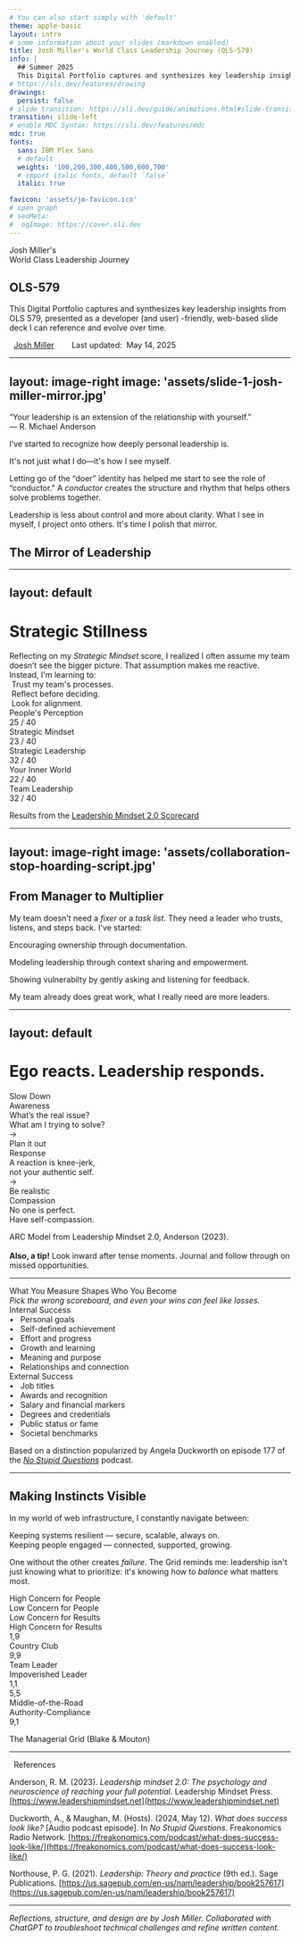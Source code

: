 ```yaml
---
# You can also start simply with 'default'
theme: apple-basic
layout: intro
# some information about your slides (markdown enabled)
title: Josh Miller's World Class Leadership Journey (OLS-579)
info: |
  ## Summer 2025
  This Digital Portfolio captures and synthesizes key leadership insights from OLS 579, presented as a developer-friendly, web-based slide deck I can reference and evolve over time.
# https://sli.dev/features/drawing
drawings:
  persist: false
# slide transition: https://sli.dev/guide/animations.html#slide-transitions
transition: slide-left
# enable MDC Syntax: https://sli.dev/features/mdc
mdc: true
fonts:
  sans: IBM Plex Sans
  # default
  weights: '100,200,300,400,500,600,700'
  # import italic fonts, default `false`
  italic: true

favicon: 'assets/jm-favicon.ico'
# open graph
# seoMeta:
#  ogImage: https://cover.sli.dev
---
```


<div class="mt-14 flex items-center text-neutral-700 dark:text-neutral-400">
  <div class="flex-grow border-t border-neutral-300 dark:border-neutral-600"></div>
  <span class="mx-4 whitespace-nowrap uppercase text-center tracking-widest"><twemoji:globe-with-meridians /> Josh Miller's <twemoji:globe-with-meridians /></span>
  <div class="flex-grow border-t border-neutral-300 dark:border-neutral-600"></div>
</div>

<div class="text-center mt-8 text-6xl font-thin mb-5 text-left">World Class Leadership Journey</div>
<h2 class="text-red-700 dark:text-red-400">OLS-579</h2>

<p class="border-b pb-12 border-neutral-300 dark:border-neutral-600">This Digital Portfolio captures and synthesizes key leadership insights from OLS 579, presented as a developer (and user) -friendly, web-based slide deck I can reference and evolve over time.</p>

<div class="absolute bottom-10">
  <span class="font-700">
    <logos:linkedin-icon /> &nbsp; <a href="https://www.linkedin.com/in/josh3/" target="_blank">Josh Miller</a> &nbsp; &nbsp; &nbsp; <twemoji-spiral-calendar /> &nbsp;<span class="text-neutral-500">Last updated:</span>&nbsp; May 14, 2025
  </span>
  <PoweredBySlidev inline-block ml-6 opacity-30 hover:opacity-100 />
</div>

<div class="abs-br mr-12 mb-8 text-xl">
  <a href="https://github.com/joshmiller83/OLS-579-Digital-Portfolio" target="_blank" class="slidev-icon-btn">
    <logos:git-icon />
  </a>
</div>

<!--
The last comment block of each slide will be treated as slide notes. It will be visible and editable in Presenter Mode along with the slide. [Read more in the docs](https://sli.dev/guide/syntax.html#notes)
-->

---
layout: image-right
image: 'assets/slide-1-josh-miller-mirror.jpg'
---

<div class="border-l-4 border-gray-400 pl-4 italic text-lg text-gray-700 dark:text-gray-300">“Your leadership is an extension of the relationship with yourself.”<div class="not-italic text-right">— R. Michael Anderson</div></div>

I’ve started to recognize how deeply personal leadership is. 

<span class="text-red-700 dark:text-red-400 font-medium">It's not just what I do—it's how I see myself.</span>

Letting go of the “doer” identity has helped me start to see the role of “conductor.” A *conductor* creates the structure and rhythm that helps others solve problems together.

Leadership is less about control and more about clarity. What I see in myself, I project onto others. It's time I polish that mirror. 

<h2 class="border-t border-neutral-800 pt-6">The Mirror of Leadership</h2>

<!--
Here is another comment.
-->

---
layout: default
---

<h1 class="border-b border-neutral-800 pb-6">Strategic Stillness</h1>

<div class="grid grid-cols-5 gap-4 leading-loose mt-8">
  <div class="col-span-3">
    <div class="text-xl pr-14">Reflecting on my <twemoji:face-with-monocle /> <em class="font-medium text-red-700 dark:text-red-400">Strategic Mindset</em> score, I realized I often assume my team doesn’t see the bigger picture. That assumption makes me reactive. Instead, I'm learning to:</div>
  </div>
  <div class="col-span-2">
    <div class="text-xl leading-12 font-light"><twemoji-white-heavy-check-mark /> &nbsp;Trust my team's processes.<br>
<twemoji-white-heavy-check-mark /> &nbsp;Reflect before deciding.<br>
<twemoji-white-heavy-check-mark /> &nbsp;Look for alignment.</div>
  </div>
</div>

<div class="overflow-x-auto mt-10">
  <div class="grid grid-cols-5 gap-4 cursor-pointer ">
    <div class="hover:opacity-100 opacity-50 border-l-4 border-neutral-500 bg-neutral-200 dark:bg-neutral-800 shadow-md rounded-xl p-4">
      <div class="mb-3 font-light">People's Perception</div>
      <div class="weight-100 text-2xl">25 / 40</div>
    </div>
    <div class="border-l-4 border-red-500 bg-neutral-800 text-white dark:bg-stone-800 shadow-md rounded-xl p-4">
      <div class="mb-3">Strategic Mindset</div>
      <div class="weight-100 text-2xl">23 / 40</div>
    </div>
    <div class="hover:opacity-100 opacity-50 border-l-4 border-neutral-500 bg-neutral-200 dark:bg-neutral-800 shadow-md rounded-xl p-4">
      <div class="mb-3 font-light">Strategic Leadership</div>
      <div class="weight-100 text-2xl">32 / 40</div>
    </div>
    <div class="hover:opacity-100 opacity-50 border-l-4 border-neutral-500 bg-neutral-200 dark:bg-neutral-800 shadow-md rounded-xl p-4">
      <div class="mb-3 font-light">Your Inner World</div>
      <div class="weight-100 text-2xl">22 / 40</div>
    </div>
    <div class="hover:opacity-100 opacity-50 border-l-4 border-neutral-500 bg-neutral-200 dark:bg-neutral-800 shadow-md rounded-xl p-4">
      <div class="mb-3 font-light">Team Leadership</div>
      <div class="weight-100 text-2xl">32 / 40</div>
    </div>
  </div>
</div>

<p class="text-right text-neutral-500 text-sm italic">Results from the <a href="https://rmichaelanderson.com/leadershipscorecard/" target="_blank">Leadership Mindset 2.0 Scorecard</a></p>

---
layout: image-right
image: 'assets/collaboration-stop-hoarding-script.jpg'
---

<h2 class="border-b border-neutral-800 pb-6">From Manager to <span class="text-red-700 dark:text-red-400">Multiplier</span></h2>

My team doesn’t need a _fixer_ or a _task list_. They need a leader who trusts, listens, and steps back. I've started:

<div class="ml-10 py-2">

<span class="inline-block -ml-8 mr-3"><twemoji-compass /></span><span class="font-medium">Encouraging ownership</span> <span class="opacity-70">through documentation.</span>

<span class="inline-block -ml-8 mr-3"><twemoji-fast-forward-button /></span><span class="font-medium">Modeling leadership</span> <span class="opacity-70">through context sharing and empowerment.</span>

<span class="inline-block -ml-8 mr-3"><twemoji-knot /></span><span class="font-medium">Showing vulnerabilty</span> <span class="opacity-70">by gently asking and listening for feedback.</span>
</div>

My team already does great work, <span class="text-red-700 dark:text-red-400 text-medium">what I really need are more leaders.</span>

---
layout: default
---

<div class="flex flex-col items-center space-y-8 mt-10 text-center text-lg">
  <h1 class="text-2xl font-semibold">
    Ego reacts. <span class="text-red-700 dark:text-red-400">Leadership responds</span>.
  </h1>

  <div class="flex items-center space-x-4 pb-12">
    <div class="bg-neutral-100 dark:bg-neutral-800 p-4 rounded-xl shadow-md border-t-4 border-b-4 border-neutral-100 dark:border-neutral-800 hover:border-red-500">
      <div class="text-sm text-gray-400 uppercase">Slow Down</div>
      <div class="text-4xl font-bold mt-5 mb-6">Awareness</div>
      <div class="text-neutral-400 italic">What’s the real issue?<br>What am I trying to solve?</div>
    </div>
    <div class="text-4xl">→</div>
    <div class="bg-neutral-100 dark:bg-neutral-800 p-4 rounded-xl shadow-md border-t-4 border-b-4 border-neutral-100 dark:border-neutral-800 hover:border-red-500">
      <div class="text-sm text-gray-400 uppercase">Plan it out</div>
      <div class="text-4xl font-bold mt-5 mb-6">Response</div>
      <div class="text-neutral-400 italic">A reaction is knee-jerk,<br>not your authentic self.</div>
    </div>
    <div class="text-4xl">→</div>
    <div class="bg-neutral-100 dark:bg-neutral-800 p-4 rounded-xl shadow-md border-t-4 border-b-4 border-neutral-100 dark:border-neutral-800 hover:border-red-500">
      <div class="text-sm text-gray-400 uppercase">Be realistic</div>
      <div class="text-4xl font-bold mt-5 mb-6">Compassion</div>
      <div class="text-neutral-400 italic">No one is perfect.<br>Have self-compassion.</div>
    </div>
  </div>
</div>

<p class="border-t border-neutral-200 dark:border-neutral-800 pt-6 text-neutral-600 dark:text-neutral-400 italic">ARC Model from Leadership Mindset 2.0, Anderson (2023).<br><br><span class="not-italic"><strong class="text-black dark:text-white">Also, a tip!</strong>  <twemoji:light-bulb /> Look inward after tense moments. Journal and follow through on missed opportunities.</span></p>

---

<div class="border-b border-neutral-800 pb-6 text-center"><div class="text-3xl font-semibold mb-2">What You Measure Shapes Who You Become</div><em class="font-thin">Pick the wrong scoreboard, and even your wins can feel like losses.</em></div>

<div class="mt-5 grid grid-cols-2 gap-10">
  <div class="pt-6 pl-6 pb-0 bg-neutral-200 dark:bg-neutral-800 rounded-xl shadow border-t-4 border-neutral-100 border-red-500 relative">
    <div class="abs-tr mr-6 mt-6 text-4xl"><twemoji:seedling /></div>
    <div class="text-2xl font-semibold mb-3">Internal Success</div>
    <div class="text-xl font-light ml-4 leading-9">
      <div>• &nbsp; Personal goals</div>
      <div>• &nbsp; Self-defined achievement</div>
      <div>• &nbsp; Effort and progress</div>
      <div>• &nbsp; Growth and learning</div>
      <div>• &nbsp; Meaning and purpose</div>
      <div>• &nbsp; Relationships and connection</div>
    </div>
  </div>
  <div class="p-6 bg-neutral-200 dark:bg-neutral-800 rounded-xl shadow border-t-4 border-neutral-100 border-neutral-200 dark:border-neutral-800 opacity-50 hover:opacity-100 relative">
    <div class="abs-tr mr-6 mt-6 text-4xl"><twemoji:1st-place-medal /></div>
    <div class="text-2xl font-semibold mb-2">External Success</div>
    <div class="text-xl font-light ml-4 leading-9">
      <div>• &nbsp; Job titles</div>
      <div>• &nbsp; Awards and recognition</div>
      <div>• &nbsp; Salary and financial markers</div>
      <div>• &nbsp; Degrees and credentials</div>
      <div>• &nbsp; Public status or fame</div>
      <div>• &nbsp; Societal benchmarks</div>
    </div>
  </div>
</div>

<p class="text-xs opacity-70 hover:opacity-100 text-center">Based on a distinction popularized by Angela Duckworth on episode 177 of the <em><a href="https://freakonomics.com/podcast/what-does-success-look-like/" target="_blank">No Stupid Questions</a></em> podcast.</p>

---

<div class="mt-5 grid grid-cols-2 gap-10">
  <div>
 <h2 class="border-b border-neutral-800 pb-6">Making Instincts <span class="text-red-700 dark:text-red-400">Visible</span></h2>
<p>In my world of web infrastructure, I constantly navigate between:</p>
<div class="ml-10 py-2">
  <div><span class="inline-block -ml-8 mr-3"><twemoji-bow-and-arrow /></span>
  <span class="font-medium">Keeping systems resilient</span>
  <span class="opacity-70">— secure, scalable, always on.</span></div>
  <div><span class="inline-block -ml-8 mr-3"><twemoji-carp-streamer /></span>
  <span class="font-medium">Keeping people engaged</span>
  <span class="opacity-70">— connected, supported, growing.</span></div>
</div>

<p>One without the other creates <em>failure</em>. The Grid reminds me: leadership isn't just knowing what to prioritize: it's knowing how to <em>balance</em> what matters most.</p>

  </div>
  <div>
    <div class="flex flex-col items-center justify-center p-8">
      <div class="relative w-95% max-w-3xl aspect-square border border-gray-400">
        <div class="absolute top-0 left-1/2 w-100% text-center transform -translate-x-1/2 -translate-y-full text-sm text-gray-700 dark:text-gray-300">
          High Concern for People
        </div>
        <div class="absolute bottom-0 left-1/2 w-100% text-center transform -translate-x-1/2 translate-y-full text-sm text-gray-700 dark:text-gray-300">
          Low Concern for People
        </div>
        <div class="absolute top-1/2 left-[17%] transform -translate-y-1/2 -translate-x-full text-sm text-gray-700 dark:text-gray-300 text-center rotate-270">
          Low Concern for Results
        </div>
        <div class="absolute top-1/2 right-45% w-100% text-center transform -translate-y-1/2 translate-x-full text-sm text-gray-700 dark:text-gray-300 text-center rotate-90">
          High Concern for Results
        </div>
        <div class="absolute grid grid-cols-9 grid-rows-9 h-full w-full"><div class="bg-gray-200 dark:bg-neutral-700"></div><div class="border-b border-gray-200 border-r dark:border-neutral-700"></div><div class="border-b border-gray-200 border-r dark:border-neutral-700"></div><div class="border-b border-gray-200 border-r dark:border-neutral-700"></div><div class="border-b border-gray-200 border-r dark:border-neutral-700"></div><div class="border-b border-gray-200 border-r dark:border-neutral-700"></div><div class="border-b border-gray-200 border-r dark:border-neutral-700"></div><div class="border-b border-gray-200 border-r dark:border-neutral-700"></div><div class="bg-gray-200 dark:bg-neutral-700"></div><div class="border-b border-gray-200 border-r dark:border-neutral-700"></div><div class="border-b border-gray-200 border-r dark:border-neutral-700"></div><div class="border-b border-gray-200 border-r dark:border-neutral-700"></div><div class="border-b border-gray-200 border-r dark:border-neutral-700"></div><div class="border-b border-gray-200 border-r dark:border-neutral-700"></div><div class="border-b border-gray-200 border-r dark:border-neutral-700"></div><div class="border-b border-gray-200 border-r dark:border-neutral-700"></div><div class="border-b border-gray-200 border-r dark:border-neutral-700"></div><div class="border-b border-gray-200 border-r dark:border-neutral-700"></div><div class="border-b border-gray-200 border-r dark:border-neutral-700"></div><div class="border-b border-gray-200 border-r dark:border-neutral-700"></div><div class="border-b border-gray-200 border-r dark:border-neutral-700"></div><div class="border-b border-gray-200 border-r dark:border-neutral-700"></div><div class="border-b border-gray-200 border-r dark:border-neutral-700"></div><div class="border-b border-gray-200 border-r dark:border-neutral-700"></div><div class="border-b border-gray-200 border-r dark:border-neutral-700"></div><div class="border-b border-gray-200 border-r dark:border-neutral-700"></div><div class="border-b border-gray-200 border-r dark:border-neutral-700"></div><div class="border-b border-gray-200 border-r dark:border-neutral-700"></div><div class="border-b border-gray-200 border-r dark:border-neutral-700"></div><div class="border-b border-gray-200 border-r dark:border-neutral-700"></div><div class="border-b border-gray-200 border-r dark:border-neutral-700"></div><div class="border-b border-gray-200 border-r dark:border-neutral-700"></div><div class="border-b border-gray-200 border-r dark:border-neutral-700"></div><div class="border-b border-gray-200 border-r dark:border-neutral-700"></div><div class="border-b border-gray-200 border-r dark:border-neutral-700"></div><div class="border-b border-gray-200 border-r dark:border-neutral-700"></div><div class="border-b border-gray-200 border-r dark:border-neutral-700"></div><div class="border-b border-gray-200 border-r dark:border-neutral-700"></div><div class="border-b border-gray-200 border-r dark:border-neutral-700"></div><div class="border-b border-gray-200 border-r dark:border-neutral-700"></div><div class="bg-gray-200 dark:bg-neutral-700"></div><div class="border-b border-gray-200 border-r dark:border-neutral-700"></div><div class="border-b border-gray-200 border-r dark:border-neutral-700"></div><div class="border-b border-gray-200 border-r dark:border-neutral-700"></div><div class="border-b border-gray-200 border-r dark:border-neutral-700"></div><div class="border-b border-gray-200 border-r dark:border-neutral-700"></div><div class="border-b border-gray-200 border-r dark:border-neutral-700"></div><div class="border-b border-gray-200 border-r dark:border-neutral-700"></div><div class="border-b border-gray-200 border-r dark:border-neutral-700"></div><div class="border-b border-gray-200 border-r dark:border-neutral-700"></div><div class="border-b border-gray-200 border-r dark:border-neutral-700"></div><div class="border-b border-gray-200 border-r dark:border-neutral-700"></div><div class="border-b border-gray-200 border-r dark:border-neutral-700"></div><div class="border-b border-gray-200 border-r dark:border-neutral-700"></div><div class="border-b border-gray-200 border-r dark:border-neutral-700"></div><div class="border-b border-gray-200 border-r dark:border-neutral-700"></div><div class="border-b border-gray-200 border-r dark:border-neutral-700"></div><div class="border-b border-gray-200 border-r dark:border-neutral-700"></div><div class="border-b border-gray-200 border-r dark:border-neutral-700"></div><div class="border-b border-gray-200 border-r dark:border-neutral-700"></div><div class="border-b border-gray-200 border-r dark:border-neutral-700"></div><div class="border-b border-gray-200 border-r dark:border-neutral-700"></div><div class="border-b border-gray-200 border-r dark:border-neutral-700"></div><div class="border-b border-gray-200 border-r dark:border-neutral-700"></div><div class="border-b border-gray-200 border-r dark:border-neutral-700"></div><div class="border-b border-gray-200 border-r dark:border-neutral-700"></div><div class="border-b border-gray-200 border-r dark:border-neutral-700"></div><div class="border-b border-gray-200 border-r dark:border-neutral-700"></div><div class="border-b border-gray-200 border-r dark:border-neutral-700"></div><div class="border-b border-gray-200 border-r dark:border-neutral-700"></div><div class="border-b border-gray-200 border-r dark:border-neutral-700"></div><div class="border-b border-gray-200 border-r dark:border-neutral-700"></div><div class="bg-gray-200 dark:bg-neutral-700"></div><div class="border-b border-gray-200 border-r dark:border-neutral-700"></div><div class="border-b border-gray-200 border-r dark:border-neutral-700"></div><div class="border-b border-gray-200 border-r dark:border-neutral-700"></div><div class="border-b border-gray-200 border-r dark:border-neutral-700"></div><div class="border-b border-gray-200 border-r dark:border-neutral-700"></div><div class="border-b border-gray-200 border-r dark:border-neutral-700"></div><div class="border-b border-gray-200 border-r dark:border-neutral-700"></div><div class="bg-gray-200 dark:bg-neutral-700"></div></div>
        <div class="absolute left-[15%] top-[8%] -translate-x-1/2 -translate-y-1/2 text-sm">
          <div class="font-semibold">1,9</div>
          <div>Country Club</div>
        </div>
        <div class="absolute left-[47%] top-[8%] w-full -translate-x-1/2 -translate-y-1/2 text-sm text-right">
          <div class="font-semibold">9,9</div>
          <div>Team Leader</div>
        </div>
        <div class="absolute left-[23%] top-[91%] -translate-x-1/2 -translate-y-1/2 text-sm">
          <div>Impoverished Leader</div>
          <div class="font-semibold">1,1</div>
        </div>
        <div class="absolute left-[50%] top-[52%] -translate-x-1/2 -translate-y-1/2 text-sm text-center">
          <div class="font-semibold">5,5</div>
          <div>Middle-of-the-Road</div>
        </div>
        <div class="absolute w-full left-[47%] top-[97%] -translate-x-1/2 -translate-y-full text-sm text-right">
          <div>Authority-Compliance</div>
          <div class="font-semibold">9,1</div>
        </div>
      </div>
      <p class="pt-6 text-neutral-600 dark:text-neutral-400 italic">The Managerial Grid (Blake & Mouton)</p>
    </div>
  </div>
</div>

---

<div class="border-b border-neutral-800 pb-6 text-4xl mb-6"><twemoji:books />&nbsp; References </div>

Anderson, R. M. (2023). *Leadership mindset 2.0: The psychology and neuroscience of reaching your full potential*. Leadership Mindset Press. [https://www.leadershipmindset.net](https://www.leadershipmindset.net)

Duckworth, A., & Maughan, M. (Hosts). (2024, May 12). *What does success look like?* [Audio podcast episode]. In *No Stupid Questions*. Freakonomics Radio Network. [https://freakonomics.com/podcast/what-does-success-look-like/](https://freakonomics.com/podcast/what-does-success-look-like/)

Northouse, P. G. (2021). *Leadership: Theory and practice* (9th ed.). Sage Publications. [https://us.sagepub.com/en-us/nam/leadership/book257617](https://us.sagepub.com/en-us/nam/leadership/book257617)

<hr class="mt-10">

_Reflections, structure, and design are by Josh Miller. Collaborated with ChatGPT to troubleshoot technical challenges and refine written content._
